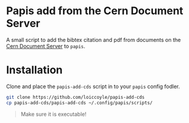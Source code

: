 # Papis add from the Cern Document Server

A small script to add the bibtex citation and pdf from documents on the [Cern Document Server](https://cds.cern.ch) to `papis`.

# Installation

Clone and place the `papis-add-cds` script in to your `papis` config fodler.

```bash
git clone https://github.com/loiccoyle/papis-add-cds
cp papis-add-cds/papis-add-cds ~/.config/papis/scripts/
```

> Make sure it is executable!
